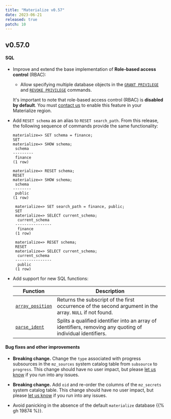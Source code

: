```yaml
---
title: "Materialize v0.57"
date: 2023-06-21
released: true
patch: 10
---
```


## v0.57.0

#### SQL

* Improve and extend the base implementation of **Role-based
  access control** (RBAC):

  * Allow specifying multiple database objects in the [`GRANT PRIVILEGE`](/sql/grant-privilege)
    and [`REVOKE PRIVILEGE`](/sql/revoke-privilege) commands.

  It's important to note that role-based access control (RBAC) is **disabled by
  default**. You must [contact us](https://materialize.com/contact/) to enable
  this feature in your Materialize region.


* Add `RESET schema` as an alias to `RESET search_path`. From this release, the
  following sequence of commands provide the same functionality:

  ```mzsql
  materialize=> SET schema = finance;
  SET
  materialize=> SHOW schema;
   schema
  ---------
   finance
  (1 row)

  materialize=> RESET schema;
  RESET
  materialize=> SHOW schema;
   schema
  --------
   public
  (1 row)
  ```

  ```mzsql
   materialize=> SET search_path = finance, public;
   SET
   materialize=> SELECT current_schema;
    current_schema
   ----------------
    finance
   (1 row)

   materialize=> RESET schema;
   RESET
   materialize=> SELECT current_schema;
    current_schema
   ----------------
    public
   (1 row)
  ```

* Add support for new SQL functions:

  | Function                                        | Description                                                                                                 |
  | ----------------------------------------------- | ----------------------------------------------------------------------------------------------------------- |
  | [`array_position`](/sql/functions/#array)  | Returns the subscript of the first occurrence of the second argument in the array. `NULL` if not found.     |
  | [`parse_ident`](/sql/functions/#string)    | Splits a qualified identifier into an array of identifiers, removing any quoting of individual identifiers. |

#### Bug fixes and other improvements

* **Breaking change.** Change the `type` associated with progress subsources in
    the `mz_sources` system catalog table from `subsource` to `progress`. This
    change should have no user impact, but please [let us know](https://materialize.com/s/chat)
    if you run into any issues.

* **Breaking change.** Add `oid` and re-order the columns of the `mz_secrets`
    system catalog table. This change should have no user impact, but please
    [let us know](https://materialize.com/s/chat) if you run into any issues.

* Avoid panicking in the absence of the default `materialize` database {{% gh 19874 %}}.
